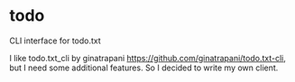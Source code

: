 todo
====

CLI interface for todo.txt 

I like todo.txt_cli by ginatrapani https://github.com/ginatrapani/todo.txt-cli,
but I need some additional features. So I decided to write my own client.


